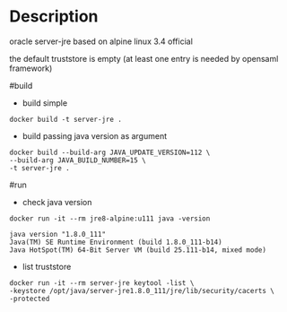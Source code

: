 # Description
oracle server-jre based on alpine linux 3.4 official

the default truststore is empty (at least one entry is needed by opensaml framework)

#build
* build simple
```
docker build -t server-jre .
```

* build passing java version as argument
```
docker build --build-arg JAVA_UPDATE_VERSION=112 \
--build-arg JAVA_BUILD_NUMBER=15 \
-t server-jre .
```

#run
* check java version
```
docker run -it --rm jre8-alpine:u111 java -version

java version "1.8.0_111"
Java(TM) SE Runtime Environment (build 1.8.0_111-b14)
Java HotSpot(TM) 64-Bit Server VM (build 25.111-b14, mixed mode)
```

* list truststore
```
docker run -it --rm server-jre keytool -list \
-keystore /opt/java/server-jre1.8.0_111/jre/lib/security/cacerts \
-protected
```

